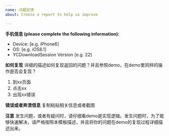 ```yaml
---
name: 问题反馈
about: Create a report to help us improve

---
```


**手机信息 (please complete the following information):**
 - Device: [e.g. iPhone6]
 - OS: [e.g. iOS8.1]
 - YCDownloadSession Version [e.g. 22]

**如何复现**
详细的描述如何复现返回的问题？并且参照demo，在demo里同样的操作是否会复现？
1. 到xx页面
2. 点击xx
3. 出现xx错误

**错误或者奔溃信息**
复制粘贴相关信息或者截图


**注意**
发生问题，或者有疑问时，请仔细看demo是实现逻辑。发生问题时，为了能够快速解决，请严格按照本模板描述，并且将你的问题在demo的复现过程详细描述出来。
